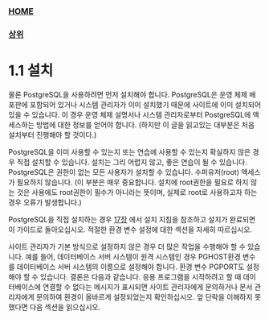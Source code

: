 ### [HOME](../Home.md)
### [상위](../1.%20%ED%8A%9C%ED%86%A0%EB%A6%AC%EC%96%BC.md)

# 1.1 설치

물론 PostgreSQL을 사용하려면 먼저 설치해야 합니다. PostgreSQL은 운영 체제 배포판에 포함되어 있거나 시스템 관리자가 이미 설치했기 때문에 사이트에 이미 설치되어 있을 수 있습니다. 이 경우 운영 체제 설명서나 시스템 관리자로부터 PostgreSQL에 액세스하는 방법에 대한 정보를 얻어야 합니다. (하지만 이 글을 읽고있는 대부분은 처음 설치부터 진행해야 할 것이다.)

PostgreSQL을 이미 사용할 수 있는지 또는 연습에 사용할 수 있는지 확실하지 않은 경우 직접 설치할 수 있습니다. 설치는 그리 어렵지 않고, 좋은 연습이 될 수 있습니다. PostgreSQL은 권한이 없는 모든 사용자가 설치할 수 있습니다. 수퍼유저(root) 액세스가 필요하지 않습니다. (이 부분은 매우 중요합니다. 설치에 root권한을 필요로 하지 않는 것은 사용에도 root권한이 필수가 아니라는 뜻이며, 실제로 root로 사용하고자 하는 경우 오류가 발생합니다.)

PostgreSQL을 직접 설치하는 경우 [17장]() 에서 설치 지침을 참조하고 설치가 완료되면 이 가이드로 돌아오십시오. 적절한 환경 변수 설정에 대한 섹션을 자세히 따르십시오.

사이트 관리자가 기본 방식으로 설정하지 않은 경우 더 많은 작업을 수행해야 할 수 있습니다. 예를 들어, 데이터베이스 서버 시스템이 원격 시스템인 경우 PGHOST환경 변수를 데이터베이스 서버 시스템의 이름으로 설정해야 합니다. 환경 변수 PGPORT도 설정해야 할 수 있습니다. 결론은 다음과 같습니다. 응용 프로그램을 시작하려고 할 때 데이터베이스에 연결할 수 없다는 메시지가 표시되면 사이트 관리자에게 문의하거나 문서 관리자에게 문의하여 환경이 올바르게 설정되었는지 확인하십시오. 앞 단락을 이해하지 못했다면 다음 섹션을 읽으십시오.